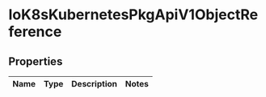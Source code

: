 
# IoK8sKubernetesPkgApiV1ObjectReference

## Properties
Name | Type | Description | Notes
------------ | ------------- | ------------- | -------------



